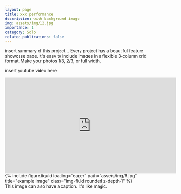 ```yaml
---
layout: page
title: xxx performance
description: with background image
img: assets/img/12.jpg
importance: 1
category: Solo
related_publications: false
---
```


insert summary of this project...
Every project has a beautiful feature showcase page.
It's easy to include images in a flexible 3-column grid format.
Make your photos 1/3, 2/3, or full width.

insert youtube video here
<iframe width="560" height="315" src="https://www.youtube.com/embed/KLDZiwIFhEc" frameborder="0" allowfullscreen></iframe>

<div class="row">
    <div class="col-sm mt-3 mt-md-0">
        {% include figure.liquid loading="eager" path="assets/img/5.jpg" title="example image" class="img-fluid rounded z-depth-1" %}
    </div>
</div>
<div class="caption">
    This image can also have a caption. It's like magic.
</div>

